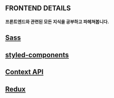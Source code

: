 ## FRONTEND DETAILS

#### 프론트엔드와 관련된 모든 지식을 공부하고 파헤쳐봅니다.

## [Sass](https://github.com/Ubinquitous/Details/tree/master/Sass)

## [styled-components](https://github.com/Ubinquitous/Details/tree/master/Styled-components)

## [Context API](https://github.com/Ubinquitous/Details/tree/master/Context%20API)

## [Redux](https://github.com/Ubinquitous/Details/tree/master/Redux)
